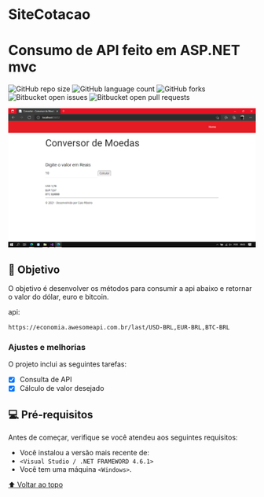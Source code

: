 
# SiteCotacao

# Consumo de API feito em ASP.NET mvc

<!---Esses são exemplos. Veja https://shields.io para outras pessoas ou para personalizar este conjunto de escudos. Você pode querer incluir dependências, status do projeto e informações de licença aqui--->

![GitHub repo size](https://img.shields.io/github/repo-size/caio64x/SiteCotacao?style=for-the-badge)
![GitHub language count](https://img.shields.io/github/languages/count/caio64x/SiteCotacao?style=for-the-badge)
![GitHub forks](https://img.shields.io/github/forks/caio64x/SiteCotacao?style=for-the-badge)
![Bitbucket open issues](https://img.shields.io/bitbucket/issues/caio64x/SiteCotacao?style=for-the-badge)
![Bitbucket open pull requests](https://img.shields.io/bitbucket/pr-raw/caio64x/SiteCotacao?style=for-the-badge)

<img src="https://github.com/caio64x/SiteCotacao/blob/master/Projeto.png" alt="Apresentação">

## 🚀 Objetivo <SiteCotacao>

O objetivo é desenvolver os métodos para consumir a api abaixo e retornar o valor do dólar, euro e bitcoin.

api:
```
https://economia.awesomeapi.com.br/last/USD-BRL,EUR-BRL,BTC-BRL
```

### Ajustes e melhorias

O projeto inclui as seguintes tarefas:

- [x] Consulta de API
- [x] Cálculo de valor desejado

## 💻 Pré-requisitos

Antes de começar, verifique se você atendeu aos seguintes requisitos:
<!---Estes são apenas requisitos de exemplo. Adicionar, duplicar ou remover conforme necessário--->
* Você instalou a versão mais recente de:
* `<Visual Studio / .NET FRAMEWORD 4.6.1>`
* Você tem uma máquina `<Windows>`.

[⬆ Voltar ao topo](#SiteCotacao)<br>

